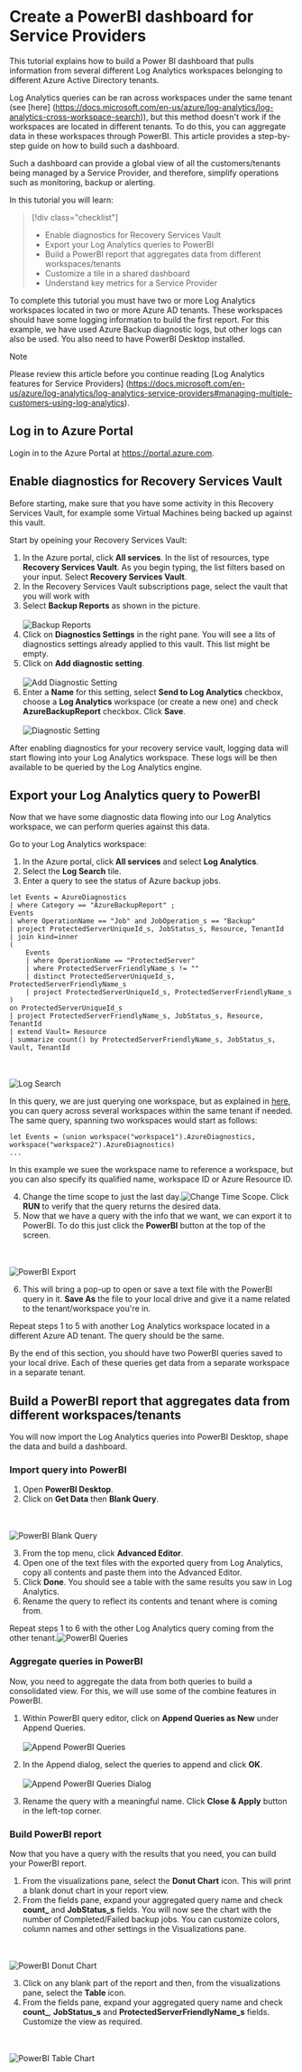 # Create a PowerBI dashboard for Service Providers

This tutorial explains how to build a Power BI dashboard that pulls information from several different Log Analytics workspaces belonging to different Azure Active Directory tenants. 

Log Analytics queries can be ran across workspaces under the same tenant (see [here] (https://docs.microsoft.com/en-us/azure/log-analytics/log-analytics-cross-workspace-search)), but this method doesn't work if the workspaces are located in different tenants. To do this, you can aggregate data in these workspaces through PowerBI. This article provides a step-by-step guide on how to build such a dashboard. 

Such a dashboard can provide a global view of all the customers/tenants being managed by a Service Provider, and therefore, simplify operations such as monitoring, backup or alerting.

In this tutorial you will learn:

> [!div class="checklist"]
> * Enable diagnostics for Recovery Services Vault
> * Export your Log Analytics queries to PowerBI
> * Build a PowerBI report that aggregates data from different workspaces/tenants 
> * Customize a tile in a shared dashboard
> * Understand key metrics for a Service Provider

To complete this tutorial you must have two or more Log Analytics workspaces located in two or more Azure AD tenants. These workspaces should have some logging information to build the first report. For this example, we have used Azure Backup diagnostic logs, but other logs can also be used. You also need to have PowerBI Desktop installed.

> [!NOTE]
> Please review this article before you continue reading [Log Analytics features for Service Providers] (https://docs.microsoft.com/en-us/azure/log-analytics/log-analytics-service-providers#managing-multiple-customers-using-log-analytics).
>
>

## Log in to Azure Portal 

Login in to the Azure Portal at https://portal.azure.com.

## Enable diagnostics for Recovery Services Vault

Before starting, make sure that you have some activity in this Recovery Services Vault, for example some Virtual Machines being backed up against this vault.

Start by opeining your Recovery Services Vault:

1. In the Azure portal, click **All services**. In the list of resources, type **Recovery Services Vault**. As you begin typing, the list filters based on your input. Select **Recovery Services Vault**.
2. In the Recovery Services Vault subscriptions page, select the vault that you will work with
3. Select **Backup Reports** as shown in the picture. <br><br> ![Backup Reports](media/Recovery_Services_Vault-Backup_Reports.PNG)
4. Click on **Diagnostics Settings** in the right pane. You will see a lits of diagnostics settings already applied to this vault. This list might be empty.
5. Click on **Add diagnostic setting**. <br><br>![Add Diagnostic Setting](media/Recovery_Services_Vault-add_diagnostic_setting.PNG)
6. Enter a **Name** for this setting, select **Send to Log Analytics** checkbox, choose a **Log Analytics** workspace (or create a new one) and check **AzureBackupReport** checkbox. Click **Save**. <br><br>![Diagnostic Setting](media/Recovery_Services_Vault-Diagnostic_setting.PNG)

After enabling diagnostics for your recovery service vault, logging data will start flowing into your Log Analytics workspace. These logs will be then available to be queried by the Log Analytics engine.

## Export your Log Analytics query to PowerBI

Now that we have some diagnostic data flowing into our Log Analytics workspace, we can perform queries against this data.

Go to your Log Analytics workspace:

1. In the Azure portal, click **All services** and select **Log Analytics**.
2. Select the **Log Search** tile.
3. Enter a query to see the status of Azure backup jobs.

```
let Events = AzureDiagnostics
| where Category == "AzureBackupReport" ;
Events
| where OperationName == "Job" and JobOperation_s == "Backup" 
| project ProtectedServerUniqueId_s, JobStatus_s, Resource, TenantId
| join kind=inner
(
    Events
    | where OperationName == "ProtectedServer"
    | where ProtectedServerFriendlyName_s != ""
    | distinct ProtectedServerUniqueId_s, ProtectedServerFriendlyName_s
    | project ProtectedServerUniqueId_s, ProtectedServerFriendlyName_s
)
on ProtectedServerUniqueId_s
| project ProtectedServerFriendlyName_s, JobStatus_s, Resource, TenantId
| extend Vault= Resource
| summarize count() by ProtectedServerFriendlyName_s, JobStatus_s, Vault, TenantId
```

<br><br>![Log Search](media/log_search_query.PNG)

In this query, we are just querying one workspace, but as explained in [here](https://docs.microsoft.com/en-us/azure/log-analytics/log-analytics-cross-workspace-search), you can query across several workspaces within the same tenant if needed. The same query, spanning two workspaces would start as follows:

```
let Events = (union workspace("workspace1").AzureDiagnostics, workspace("workspace2").AzureDiagnostics)
...
```

In this example we suee the workspace name to reference a workspace, but you can also specify its qualified name, workspace ID or Azure Resource ID.

4. Change the time scope to just the last day.![Change Time Scope](media/log_analytics_change_date.PNG). Click **RUN** to verify that the query returns the desired data.
5. Now that we have a query with the info that we want, we can export it to PowerBI. To do this just click the **PowerBI** button at the top of the screen.

<br><br>![PowerBI Export](media/log_search_query_powerbi_export.PNG)

6. This will bring a pop-up to open or save a text file with the PowerBI query in it. **Save As** the file to your local drive and give it a name related to the tenant/workspace you're in.

Repeat steps 1 to 5 with another Log Analytics workspace located in a different Azure AD tenant. The query should be the same.

By the end of this section, you should have two PowerBI queries saved to your local drive. Each of these queries get data from a separate workspace in a separate tenant.

## Build a PowerBI report that aggregates data from different workspaces/tenants

You will now import the Log Analytics queries into PowerBI Desktop, shape the data and build a dashboard.

### Import query into PowerBI

1. Open **PowerBI Desktop**.
2. Click on **Get Data** then **Blank Query**.

<br><br>![PowerBI Blank Query](media/PowerBI_get_data.png)

3. From the top menu, click **Advanced Editor**.
4. Open one of the text files with the exported query from Log Analytics, copy all contents and paste them into the Advanced Editor.
5. Click **Done**. You should see a table with the same results you saw in Log Analytics.
6. Rename the query to reflect its contents and tenant where is coming from.

Repeat steps 1 to 6 with the other Log Analytics query coming from the other tenant.![PowerBI Queries](media/powerbi_two_queries.png)

### Aggregate queries in PowerBI

Now, you need to aggregate the data from both queries to build a consolidated view. For this, we will use some of the combine features in PowerBI.

1. Within PowerBI query editor, click on **Append Queries as New** under Append Queries.<br><br>![Append PowerBI Queries](media/powerbi_append_queries.png)

2. In the Append dialog, select the queries to append and click **OK**.<br><br>![Append PowerBI Queries Dialog](media/powerbi_append_queries_dialog.png)

3. Rename the query with a meaningful name. Click **Close & Apply** button in the left-top corner.

### Build PowerBI report

Now that you have a query with the results that you need, you can build your PowerBI report.

1. From the visualizations pane, select the **Donut Chart** icon. This will print a blank donut chart in your report view.
2. From the fields pane, expand your aggregated query name and check **count_** and **JobStatus_s** fields. You will now see the chart with the number of Completed/Failed backup jobs. You can customize colors, column names and other settings in the Visualizations pane.

<br><br>![PowerBI Donut Chart](media/powerbi_donut_chart.png)

3. Click on any blank part of the report and then, from the visualizations pane, select the **Table** icon.
4. From the fields pane, expand your aggregated query name and check **count_**, **JobStatus_s** and **ProtectedServerFriendlyName_s** fields. Customize the view as required.

<br><br>![PowerBI Table Chart](media/powerbi_table_chart.png)














